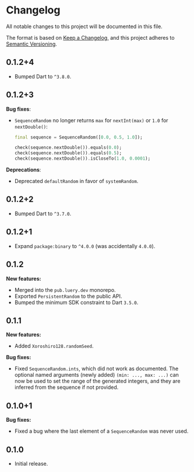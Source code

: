 <!-- #region(HEADER) -->
# Changelog

All notable changes to this project will be documented in this file.

The format is based on [Keep a Changelog](https://keepachangelog.com/en/1.1.0/),
and this project adheres to [Semantic Versioning](https://semver.org/spec/v2.0.0.html).

<!-- #endregion -->

## 0.1.2+4

- Bumped Dart to `^3.8.0`.

## 0.1.2+3

**Bug fixes**:

- `SequenceRandom` no longer returns `max` for `nextInt(max)` or `1.0` for
  `nextDouble()`:

  ```dart
  final sequence = SequenceRandom([0.0, 0.5, 1.0]);

  check(sequence.nextDouble()).equals(0.0);
  check(sequence.nextDouble()).equals(0.5);
  check(sequence.nextDouble()).isCloseTo(1.0, 0.0001);
  ```

**Deprecations**:

- Deprecated `defaultRandom` in favor of `systemRandom`.

## 0.1.2+2

- Bumped Dart to `^3.7.0`.

## 0.1.2+1

- Expand `package:binary` to `^4.0.0` (was accidentally `4.0.0`).

## 0.1.2

**New features:**

- Merged into the `pub.luery.dev` monorepo.
- Exported `PersistentRandom` to the public API.
- Bumped the minimum SDK constraint to Dart `3.5.0`.

## 0.1.1

**New features:**

- Added `Xoroshiro128.randomSeed`.

**Bug fixes:**

- Fixed `SequenceRandom.ints`, which did not work as documented. The optional
  named arguments (newly added) `(min: ..., max: ...)` can now be used to set
  the range of the generated integers, and they are inferred from the sequence
  if not provided.

## 0.1.0+1

**Bug fixes:**

- Fixed a bug where the last element of a `SequenceRandom` was never used.

## 0.1.0

- Initial release.

